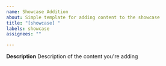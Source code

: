 ```yaml
---
name: Showcase Addition
about: Simple template for adding content to the showcase
title: "[showcase] "
labels: showcase
assignees: ""

---
```


**Description**
Description of the content you're adding
